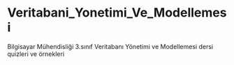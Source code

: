 # Veritabani_Yonetimi_Ve_Modellemesi
Bilgisayar Mühendisliği 3.sınıf Veritabanı Yönetimi ve Modellemesi dersi quizleri ve örnekleri

